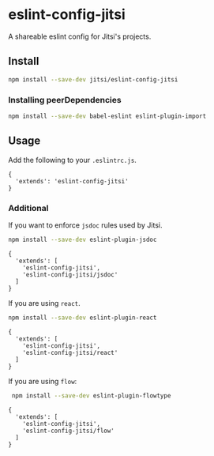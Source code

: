 # eslint-config-jitsi

A shareable eslint config for Jitsi's projects.

## Install

```bash
npm install --save-dev jitsi/eslint-config-jitsi
```

### Installing peerDependencies

```bash
npm install --save-dev babel-eslint eslint-plugin-import
```

## Usage

Add the following to your `.eslintrc.js`.

```
{
  'extends': 'eslint-config-jitsi'
}
```

### Additional

If you want to enforce `jsdoc` rules used by Jitsi.

```bash
npm install --save-dev eslint-plugin-jsdoc
```

```
{
  'extends': [
    'eslint-config-jitsi',
    'eslint-config-jitsi/jsdoc'
  ]
}
```

If you are using `react`.

```bash
npm install --save-dev eslint-plugin-react
```

```
{
  'extends': [
    'eslint-config-jitsi',
    'eslint-config-jitsi/react'
  ]
}
```

If you are using `flow`:

```bash
 npm install --save-dev eslint-plugin-flowtype 
```

```
{
  'extends': [
    'eslint-config-jitsi',
    'eslint-config-jitsi/flow'
  ]
}
```
